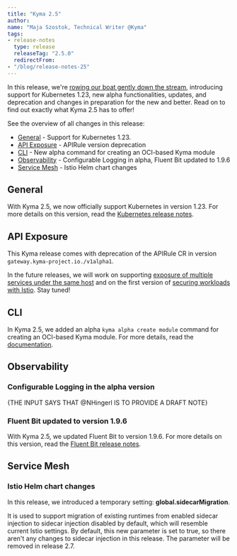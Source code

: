 ```yaml
---
title: "Kyma 2.5"
author:
name: "Maja Szostok, Technical Writer @Kyma"
tags:
- release-notes
  type: release
  releaseTag: "2.5.0"
  redirectFrom:
- "/blog/release-notes-25"
---
```


In this release, we're [rowing our boat gently down the stream](https://www.youtube.com/watch?v=2d_GLxa4_bg), introducing support for Kubernetes 1.23, new alpha functionalities, updates, and deprecation and changes in preparation for the new and better. Read on to find out exactly what Kyma 2.5 has to offer!

<!-- overview -->

See the overview of all changes in this release:

- [General](#general) - Support for Kubernetes 1.23.
- [API Exposure](#api-exposure) - APIRule version deprecation
- [CLI](#cli) - New alpha command for creating an OCI-based Kyma module
- [Observability](#observability) - Configurable Logging in alpha, Fluent Bit updated to 1.9.6
- [Service Mesh](#service-mesh) - Istio Helm chart changes

## General

With Kyma 2.5, we now officially support Kubernetes in version 1.23. For more details on this version, read the [Kubernetes release notes](https://kubernetes.io/blog/2021/12/07/kubernetes-1-23-release-announcement/).

## API Exposure

This Kyma release comes with deprecation of the APIRule CR in version `gateway.kyma-project.io./v1alpha1`. 

In the future releases, we will work on supporting [exposure of multiple services under the same host](https://github.com/kyma-project/kyma/issues/9936) and on the first version of [securing workloads with Istio](https://github.com/kyma-project/kyma/issues/12669). Stay tuned!

## CLI

In Kyma 2.5, we added an alpha `kyma alpha create module` command for creating an OCI-based Kyma module. For more details, read the [documentation](https://github.com/kyma-project/cli/blob/release-2.5/docs/gen-docs/kyma_alpha_create_module.md).

## Observability

### Configurable Logging in the alpha version

{THE INPUT SAYS THAT @NHingerl IS TO PROVIDE A DRAFT NOTE}

### Fluent Bit updated to version 1.9.6

With Kyma 2.5, we updated Fluent Bit to version 1.9.6. For more details on this version, read the [Fluent Bit release notes](https://fluentbit.io/announcements/v1.9.6/).

## Service Mesh

### Istio Helm chart changes

In this release, we introduced a temporary setting: **global.sidecarMigration**.

It is used to support migration of existing runtimes from enabled sidecar injection to sidecar injection disabled by default, which will resemble current Istio settings.
By default, this new parameter is set to true, so there aren't any changes to sidecar injection in this release.
The parameter will be removed in release 2.7. 